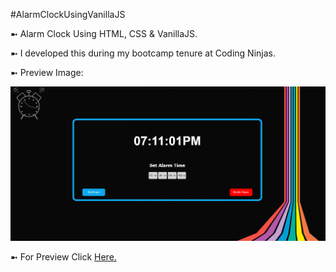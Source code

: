 #AlarmClockUsingVanillaJS

➼ Alarm Clock Using HTML, CSS & VanillaJS.

➼ I developed this during my bootcamp tenure at Coding Ninjas.

➼ Preview Image:

<img src="preview.PNG">

➼ For Preview Click <a href="https://karansurana.github.io/AlarmClockUsingVanillaJS/">Here.</a>